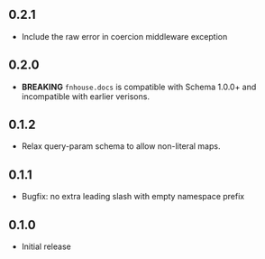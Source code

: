 ## 0.2.1
 * Include the raw error in coercion middleware exception

## 0.2.0
 * **BREAKING** `fnhouse.docs` is compatible with Schema 1.0.0+ and incompatible with earlier verisons.

## 0.1.2
 * Relax query-param schema to allow non-literal maps.

## 0.1.1
 * Bugfix: no extra leading slash with empty namespace prefix

## 0.1.0
 * Initial release
